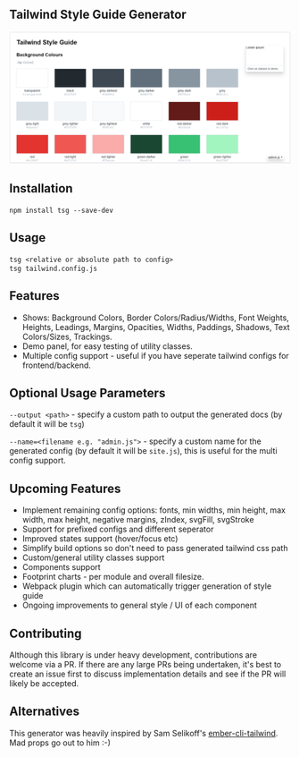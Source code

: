 Tailwind Style Guide Generator
---

![Screenshot](tsg-screenshot.png "Tailwind Style Guide Screenshot")

## Installation

```command
npm install tsg --save-dev
```

## Usage

```command
tsg <relative or absolute path to config>
tsg tailwind.config.js
```

## Features

* Shows: Background Colors, Border Colors/Radius/Widths, Font Weights, Heights, Leadings, Margins, Opacities, Widths, Paddings, Shadows, Text Colors/Sizes, Trackings.
* Demo panel, for easy testing of utility classes.
* Multiple config support - useful if you have seperate tailwind configs for frontend/backend.

## Optional Usage Parameters

`--output <path>` - specify a custom path to output the generated docs (by default it will be `tsg`)

`--name=<filename e.g. "admin.js">` - specify a custom name for the generated config (by default it will be `site.js`), this is useful for the multi config support.

## Upcoming Features

* Implement remaining config options: fonts, min widths, min height, max width, max height, negative margins, zIndex, svgFill, svgStroke
* Support for prefixed configs and different seperator
* Improved states support (hover/focus etc)
* Simplify build options so don't need to pass generated tailwind css path
* Custom/general utility classes support
* Components support
* Footprint charts - per module and overall filesize.
* Webpack plugin which can automatically trigger generation of style guide
* Ongoing improvements to general style / UI of each component

## Contributing

Although this library is under heavy development, contributions are welcome via a PR. If there are any large PRs being undertaken, it's best to create an issue first to discuss implementation details and see if the PR will likely be accepted.

## Alternatives

This generator was heavily inspired by Sam Selikoff's [ember-cli-tailwind](https://github.com/embermap/ember-cli-tailwind). Mad props go out to him :-)